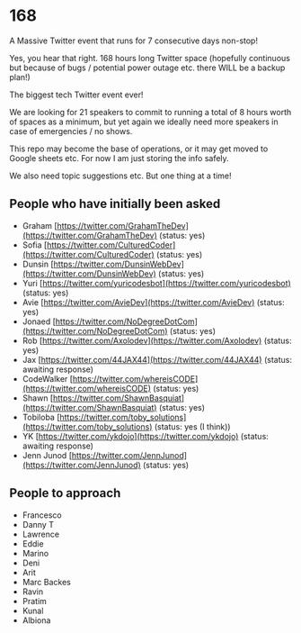 # 168
A Massive Twitter event that runs for 7 consecutive days non-stop!

Yes, you hear that right. 168 hours long Twitter space (hopefully continuous but because of bugs / potential power outage etc. there WILL be a backup plan!)

The biggest tech Twitter event ever!

We are looking for 21 speakers to commit to running a total of 8 hours worth of spaces as a minimum, but yet again we ideally need more speakers in case of emergencies / no shows.

This repo may become the base of operations, or it may get moved to Google sheets etc. For now I am just storing the info safely.

We also need topic suggestions etc. But one thing at a time!

## People who have initially been asked
- Graham [https://twitter.com/GrahamTheDev](https://twitter.com/GrahamTheDev) (status: yes)
- Sofia [https://twitter.com/CulturedCoder](https://twitter.com/CulturedCoder) (status: yes)
- Dunsin [https://twitter.com/DunsinWebDev](https://twitter.com/DunsinWebDev) (status: yes)
- Yuri [https://twitter.com/yuricodesbot](https://twitter.com/yuricodesbot) (status: yes)
- Avie [https://twitter.com/AvieDev](https://twitter.com/AvieDev) (status: yes)
- Jonaed [https://twitter.com/NoDegreeDotCom](https://twitter.com/NoDegreeDotCom) (status: yes)
- Rob [https://twitter.com/Axolodev](https://twitter.com/Axolodev) (status: yes)
- Jax [https://twitter.com/44JAX44](https://twitter.com/44JAX44) (status: awaiting response)
- CodeWalker [https://twitter.com/whereisCODE](https://twitter.com/whereisCODE) (status: yes)
- Shawn [https://twitter.com/ShawnBasquiat](https://twitter.com/ShawnBasquiat) (status: yes)
- Tobiloba [https://twitter.com/toby_solutions](https://twitter.com/toby_solutions) (status: yes (I think))
- YK [https://twitter.com/ykdojo](https://twitter.com/ykdojo) (status: awaiting response)
- Jenn Junod [https://twitter.com/JennJunod](https://twitter.com/JennJunod) (status: yes)

## People to approach
- Francesco
- Danny T
- Lawrence
- Eddie
- Marino
- Deni
- Arit
- Marc Backes
- Ravin
- Pratim
- Kunal
- Albiona





